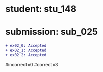 # student: stu_148
# submission: sub_025

```diff
+ ex02_0: Accepted
+ ex02_1: Accepted
+ ex02_2: Accepted
```
#incorrect=0
#correct=3
